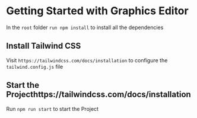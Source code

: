 # Getting Started with Graphics Editor
In the `root` folder `run npm install` to install all the dependencies

## Install Tailwind CSS 
Visit `https://tailwindcss.com/docs/installation` to configure the `tailwind.config.js` file

## Start the Projecthttps://tailwindcss.com/docs/installation
Run `npm run start` to start the Project 


